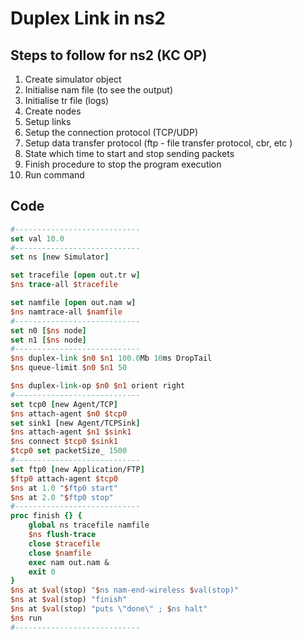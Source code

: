 # Duplex Link in ns2

## Steps to follow for ns2 (KC OP)

1. Create simulator object
2. Initialise nam file (to see the output)
3. Initialise tr file (logs)
4. Create nodes
5. Setup links
6. Setup the connection protocol (TCP/UDP)
7. Setup data transfer protocol (ftp - file transfer protocol, cbr, etc )
8. State which time to start and stop sending packets
9. Finish procedure to stop the program execution
10. Run command

## Code

```TCL
#----------------------------
set val 10.0
#----------------------------
set ns [new Simulator]

set tracefile [open out.tr w]
$ns trace-all $tracefile

set namfile [open out.nam w]
$ns namtrace-all $namfile
#----------------------------
set n0 [$ns node]
set n1 [$ns node]
#----------------------------
$ns duplex-link $n0 $n1 100.0Mb 10ms DropTail
$ns queue-limit $n0 $n1 50

$ns duplex-link-op $n0 $n1 orient right
#----------------------------
set tcp0 [new Agent/TCP]
$ns attach-agent $n0 $tcp0
set sink1 [new Agent/TCPSink]
$ns attach-agent $n1 $sink1
$ns connect $tcp0 $sink1
$tcp0 set packetSize_ 1500
#----------------------------
set ftp0 [new Application/FTP]
$ftp0 attach-agent $tcp0
$ns at 1.0 "$ftp0 start"
$ns at 2.0 "$ftp0 stop"
#----------------------------
proc finish {} {
    global ns tracefile namfile
    $ns flush-trace
    close $tracefile
    close $namfile
    exec nam out.nam &
    exit 0
}
$ns at $val(stop) "$ns nam-end-wireless $val(stop)"
$ns at $val(stop) "finish"
$ns at $val(stop) "puts \"done\" ; $ns halt"
$ns run
#----------------------------

```
